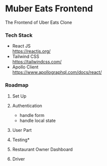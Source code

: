 # Muber Eats Frontend

The Frontend of Uber Eats Clone

### Tech Stack

- React JS <br> https://reactjs.org/
- Tailwind CSS <br> https://tailwindcss.com/
- Apollo Client <br> https://www.apollographql.com/docs/react/

### Roadmap

1. Set Up
2. Authentication

   - handle form
   - handle local state

3. User Part
4. Testing\*
5. Restaurant Owner Dashboard
6. Driver
